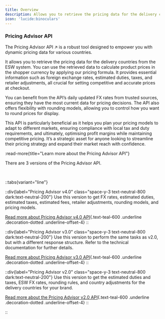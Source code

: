 ```yaml
---
title: Overview
description: Allows you to retrieve the pricing data for the delivery countries from the ESW system
icon: 'lucide:binoculars'
---
```


### Pricing Advisor API

<p class="text-base text-neutral-800 dark:text-neutral-200">
  The 
  <span class="text-teal-600 font-semibold underline decoration-dotted underline-offset-4">
    Pricing Advisor API
  </span>
  <span class="text-teal-600 ml-1">↗</span>
  is a robust tool designed to empower you with dynamic pricing data for various countries.
</p>


It allows you to retrieve the pricing data for the delivery countries from the ESW system. You can use the retrieved data to calculate product prices in the shopper currency by applying our pricing formula. It provides essential information such as foreign exchange rates, estimated duties, taxes, and retailer adjustments, all crucial for setting competitive and accurate prices at checkout.

You can benefit from the API’s daily updated FX rates from trusted sources, ensuring they have the most current data for pricing decisions. The API also offers flexibility with rounding models, allowing you to control how you want to round prices for display.

This API is particularly beneficial as it helps you plan your pricing models to adapt to different markets, ensuring compliance with local tax and duty requirements, and ultimately, optimising profit margins while maintaining competitive pricing. It’s a strategic asset for anyone looking to streamline their pricing strategy and expand their market reach with confidence.

:read-more{title="Learn more about the Pricing Advisor API"}


<p class="text-base text-neutral-800 dark:text-neutral-200">
  There are 
  <span class="inline-block px-2 py-0.5 mx-1 rounded bg-blue-100 text-blue-800 text-sm font-medium">
    3 versions
  </span> 
  of the Pricing Advisor API.
</p>

<br>

::tabs{variant="line"}

  ::div{label="Pricing Advisor v4.0" class="space-y-3 text-neutral-800 dark:text-neutral-200"}
  Use this version to get <span class="text-teal-600 font-semibold">FX rates</span>, <span class="text-teal-600 font-semibold">estimated duties</span>, <span class="text-teal-600 font-semibold">estimated taxes</span>, <span class="text-teal-600 font-semibold">estimated fees</span>, <span class="text-teal-600 font-semibold">retailer adjustments</span>, <span class="text-teal-600 font-semibold">rounding models</span>, and <span class="text-teal-600 font-semibold">pricing models</span>.

[Read more about Pricing Advisor v4.0 API](#){.text-teal-600 .underline .decoration-dotted .underline-offset-4}
  ::

  ::div{label="Pricing Advisor v3.0" class="space-y-3 text-neutral-800 dark:text-neutral-200"}
  Use this version to perform the same tasks as v2.0, but with a different <span class="text-teal-600 font-semibold">response structure</span>. Refer to the technical documentation for further details.

[Read more about Pricing Advisor v3.0 API](#){.text-teal-600 .underline .decoration-dotted .underline-offset-4}
  ::

  ::div{label="Pricing Advisor v2.0" class="space-y-3 text-neutral-800 dark:text-neutral-200"}
  Use this version to get the <span class="text-teal-600 font-semibold">estimated duties</span> and <span class="text-teal-600 font-semibold">taxes</span>, <span class="text-teal-600 font-semibold">ESW FX rates</span>, <span class="text-teal-600 font-semibold">rounding rules</span>, and <span class="text-teal-600 font-semibold">country adjustments</span> for the delivery countries for your brand.

[Read more about the Pricing Advisor v2.0 API](#){.text-teal-600 .underline .decoration-dotted .underline-offset-4}
  ::

::
